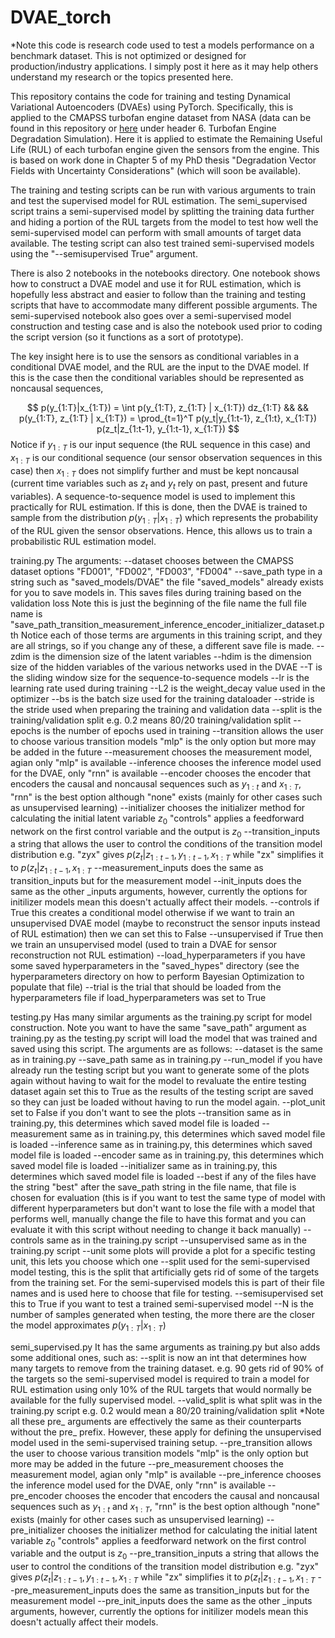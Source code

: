 # DVAE_torch

*Note this code is research code used to test a models performance on a benchmark dataset. This is not optimized or designed for production/industry applications. I simply post it here as it may help 
others understand my research or the topics presented here. 

This repository contains the code for training and testing Dynamical Variational Autoencoders (DVAEs) using PyTorch. Specifically, this is applied to the CMAPSS turbofan engine dataset from NASA
(data can be found in this repository or [here](https://www.nasa.gov/content/prognostics-center-of-excellence-data-set-repository) under header 6. Turbofan Engine Degradation Simulation). 
Here it is applied to estimate the Remaining Useful Life (RUL) of each turbofan engine given the sensors from the engine. This is based on work done in Chapter 5 of my PhD thesis 
"Degradation Vector Fields with Uncertainty Considerations" (which will soon be available). 

The training and testing scripts can be run with various arguments to train and test the supervised model for RUL estimation. The semi_supervised script trains a semi-supervised model 
by splitting the training data further and hiding a portion of the RUL targets from the model to test how well the semi-supervised model can perform with small amounts of target data available. 
The testing script can also test trained semi-supervised models using the "--semisupervised True" argument. 

There is also 2 notebooks in the notebooks directory. One notebook shows how to construct a DVAE model and use it for RUL estimation, which is hopefully less abstract and 
easier to follow than the training and testing scripts that have to accommodate many different possible arguments. 
The semi-supervised notebook also goes over a semi-supervised model construction and testing case and is also the notebook used prior to coding the script version 
(so it functions as a sort of prototype). 

The key insight here is to use the sensors as conditional variables in a conditional DVAE model, and the RUL are the input to the DVAE model. If this is the case then the conditional variables 
should be represented as noncausal sequences,

$$
p(y_{1:T}|x_{1:T}) = \int p(y_{1:T}, z_{1:T} | x_{1:T}) dz_{1:T}
&&
&&
p(y_{1:T}, z_{1:T} | x_{1:T}) = \prod_{t=1}^T p(y_t|y_{1:t-1}, z_{1:t}, x_{1:T}) p(z_t|z_{1:t-1}, y_{1:t-1}, x_{1:T})
$$
Notice if $y_{1:T}$ is our input sequence (the RUL sequence in this case) and $x_{1:T}$ is our conditional sequence (our sensor observation sequences in this case) then $x_{1:T}$ does 
not simplify further and must be kept noncausal (current time variables such as $z_t$ and $y_t$ rely on past, present and future variables). A sequence-to-sequence model is used
to implement this practically for RUL estimation. If this is done, then the DVAE is trained to sample from the distribution $p(y_{1:T}|x_{1:T})$ which represents the probability of 
the RUL given the sensor observations. Hence, this allows us to train a probabilistic RUL estimation model. 

training.py 
  The arguments:
  --dataset chooses between the CMAPSS dataset options "FD001", "FD002", "FD003", "FD004"
  --save_path type in a string such as "saved_models/DVAE" the file "saved_models" already exists for you to save models in. This saves files during training based on the validation loss
    Note this is just the beginning of the file name the full file name is "save_path_transition_measurement_inference_encoder_initializer_dataset.pth
    Notice each of those terms are arguments in this training script, and they are all strings, so if you change any of these, a different save file is made.
  --zdim is the dimension size of the latent variables 
  --hdim is the dimension size of the hidden variables of the various networks used in the DVAE 
  --T is the sliding window size for the sequence-to-sequence models 
  --lr is the learning rate used during training 
  --L2 is the weight_decay value used in the optimizer 
  --bs is the batch size used for the training dataloader 
  --stride is the stride used when preparing the training and validation data
  --split is the training/validation split e.g. 0.2 means 80/20 training/validation split 
  --epochs is the number of epochs used in training 
  --transition allows the user to choose various transition models "mlp" is the only option but more may be added in the future 
  --measurement chooses the measurement model, agian only "mlp" is available 
  --inference chooses the inference model used for the DVAE, only "rnn" is available 
  --encoder chooses the encoder that encoders the causal and noncausal sequences such as $y_{1:t}$ and $x_{1:T}$, "rnn" is the best option although "none" exists (mainly for other cases such as unsupervised learning)
  --initializer chooses the initializer method for calculating the initial latent variable $z_0$ "controls" applies a feedforward network on the first control variable and the output is $z_0$
  --transition_inputs a string that allows the user to control the conditions of the transition model distribution e.g. "zyx" gives $p(z_t|z_{1:t-1}, y_{1:t-1}, x_{1:T}$ while "zx" simplifies it to $p(z_t|z_{1:t-1}, x_{1:T}$
  --measurement_inputs does the same as transition_inputs but for the measurement model 
  --init_inputs does the same as the other _inputs arguments, however, currently the options for initilizer models mean this doesn't actually affect their models. 
  --controls if True this creates a conditional model otherwise if we want to train an unsupervised DVAE model (maybe to reconstruct the sensor inputs instead of RUL estimation) then we can set this to False 
  --unsupervised if True then we train an unsupervised model (used to train a DVAE for sensor reconstruction not RUL estimation) 
  --load_hyperparameters if you have some saved hyperparameters in the "saved_hypes" directory (see the hyperparameters directory on how to perform Bayesian Optimization to populate that file) 
  --trial is the trial that should be loaded from the hyperparameters file if load_hyperparameters was set to True

testing.py 
  Has many similar arguments as the training.py script for model construction. Note you want to have the same "save_path" argument as training.py as the testing.py script will load the model that was trained 
  and saved using this script. The arguments are as follows:
  --dataset is the same as in training.py 
  --save_path same as in training.py 
  --run_model if you have already run the testing script but you want to generate some of the plots again without having to wait for the model to revaluate the entire testing dataset again set this to True 
  as the results of the testing script are saved so they can just be loaded without having to run the model again. 
  --plot_unit set to False if you don't want to see the plots
  --transition same as in training.py, this determines which saved model file is loaded
  --measurement same as in training.py, this determines which saved model file is loaded
  --inference same as in training.py, this determines which saved model file is loaded 
  --encoder same as in training.py, this determines which saved model file is loaded
  --initializer same as in training.py, this determines which saved model file is loaded
  --best if any of the files have the string "best" after the save_path string in the file name, that file is chosen for evaluation (this is if you want to test the same type of model with different 
  hyperparameters but don't want to lose the file with a model that performs well, manually change the file to have this format and you can evaluate it with this script without needing to change it back manually)
  --controls same as in the training.py script 
  --unsupervised same as in the training.py script 
  --unit some plots will provide a plot for a specific testing unit, this lets you choose which one
  --split used for the semi-supervised model testing, this is the split that artificially gets rid of some of the targets from the training set. For the semi-supervised models this is part of their file 
  names and is used here to choose that file for testing. 
  --semisupervised set this to True if you want to test a trained semi-supervised model 
  --N is the number of samples generated when testing, the more there are the closer the model approximates $p(y_{1:T}|x_{1:T})$

semi_supervised.py
  It has the same arguments as training.py but also adds some additional ones, such as:
  --split is now an int that determines how many targets to remove from the training dataset. e.g. 90 gets rid of 90% of the targets so the semi-supervised model is required to train a model for RUL estimation 
  using only 10% of the RUL targets that would normally be available for the fully supervised model.
  --valid_split is what split was in the training.py script e.g. 0.2 would mean a 80/20 training/validation split 
  *Note all these pre_ arguments are effectively the same as their counterparts without the pre_ prefix. However, these apply for defining the unsupervised model used in the semi-supervised training setup. 
  --pre_transition allows the user to choose various transition models "mlp" is the only option but more may be added in the future 
  --pre_measurement chooses the measurement model, agian only "mlp" is available 
  --pre_inference chooses the inference model used for the DVAE, only "rnn" is available 
  --pre_encoder chooses the encoder that encoders the causal and noncausal sequences such as $y_{1:t}$ and $x_{1:T}$, "rnn" is the best option although "none" exists (mainly for other cases such as unsupervised learning)
  --pre_initializer chooses the initializer method for calculating the initial latent variable $z_0$ "controls" applies a feedforward network on the first control variable and the output is $z_0$
  --pre_transition_inputs a string that allows the user to control the conditions of the transition model distribution e.g. "zyx" gives $p(z_t|z_{1:t-1}, y_{1:t-1}, x_{1:T}$ while "zx" simplifies it to $p(z_t|z_{1:t-1}, x_{1:T}$
  --pre_measurement_inputs does the same as transition_inputs but for the measurement model 
  --pre_init_inputs does the same as the other _inputs arguments, however, currently the options for initilizer models mean this doesn't actually affect their models. 
